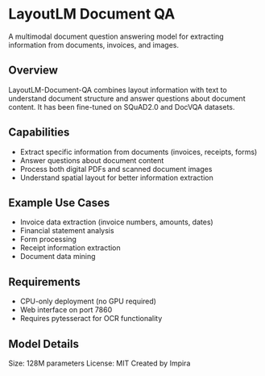 # LayoutLM Document QA

A multimodal document question answering model for extracting information from documents, invoices, and images.

## Overview
LayoutLM-Document-QA combines layout information with text to understand document structure and answer questions about document content. It has been fine-tuned on SQuAD2.0 and DocVQA datasets.

## Capabilities
- Extract specific information from documents (invoices, receipts, forms)
- Answer questions about document content
- Process both digital PDFs and scanned document images
- Understand spatial layout for better information extraction

## Example Use Cases
- Invoice data extraction (invoice numbers, amounts, dates)
- Financial statement analysis
- Form processing
- Receipt information extraction
- Document data mining

## Requirements
- CPU-only deployment (no GPU required)
- Web interface on port 7860
- Requires pytesseract for OCR functionality

## Model Details
Size: 128M parameters
License: MIT
Created by Impira 
